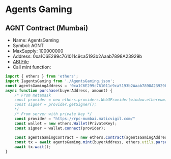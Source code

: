 # Agents Gaming

## AGNT Contract (Mumbai)
- Name: AgentsGaming
- Symbol: AGNT
- MaxSupply: 100000000
- Address: 0xa1C6E299c761011c9ca5193b2Aaab7898A23929b
- [ABI File](https://github.com/rpmaya/AgentsGaming/blob/main/artifacts/contracts/AgentsGaming.sol/AgentsGaming.json)
- Call mint function:
```javascript
import { ethers } from 'ethers';
import IagentsGaming from './AgentsGaming.json';
const agentsGamingAddress = '0xa1C6E299c761011c9ca5193b2Aaab7898A23929b';
async function purchase(buyerAddress, amount) {
    /* From metamask
    const provider = new ethers.providers.Web3Provider(window.ethereum);
    const signer = provider.getSigner();
    */
    /* From server with private key */
    const provider = "https://rpc-mumbai.maticvigil.com/"
    const wallet = new ethers.Wallet(PrivateKey);
    const signer = wallet.connect(provider);
   
    const agentsGamingContract = new ethers.Contract(agentsGamingAddress, IagentsGaming, signer); 
    const tx = await agentsGaming.mint(buyerAddress, ethers.utils.parseEther(amount)); 
    await tx.wait();
}
```

